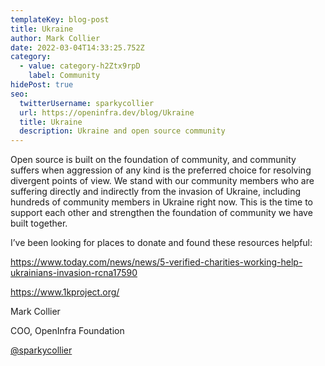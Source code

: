 ```yaml
---
templateKey: blog-post
title: Ukraine
author: Mark Collier
date: 2022-03-04T14:33:25.752Z
category:
  - value: category-h2Ztx9rpD
    label: Community
hidePost: true
seo:
  twitterUsername: sparkycollier
  url: https://openinfra.dev/blog/Ukraine
  title: Ukraine
  description: Ukraine and open source community
---
```

<!--StartFragment-->

Open source is built on the foundation of community, and community suffers when aggression of any kind is the preferred choice for resolving divergent points of view. We stand with our community members who are suffering directly and indirectly from the invasion of Ukraine, including hundreds of community members in Ukraine right now. This is the time to support each other and strengthen the foundation of community we have built together.

I’ve been looking for places to donate and found these resources helpful:

<!--EndFragment-->

<!--StartFragment-->

<https://www.today.com/news/news/5-verified-charities-working-help-ukrainians-invasion-rcna17590>

<!--EndFragment-->

<!--StartFragment-->

<https://www.1kproject.org/>

<!--EndFragment-->

Mark Collier

COO, OpenInfra Foundation

[@sparkycollier](twitter.com/sparkycollier)